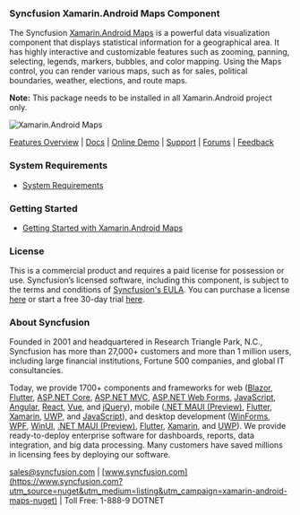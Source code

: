 ### Syncfusion Xamarin.Android Maps Component
The Syncfusion [Xamarin.Android Maps](https://www.syncfusion.com/xamarin-android-ui-controls/maps?utm_source=nuget&utm_medium=listing&utm_campaign=xamarin-android-maps-nuget) is a powerful data visualization component that displays statistical information for a geographical area. It has highly interactive and customizable features such as zooming, panning, selecting, legends, markers, bubbles, and color mapping. Using the Maps control, you can render various maps, such as for sales, political boundaries, weather, elections, and route maps.

**Note:** This package needs to be installed in all Xamarin.Android project only.

![Xamarin.Android Maps ](https://cdn.syncfusion.com/nuget-readme/xamarin/xamarin_android_maps.png)
	
[Features Overview](https://www.syncfusion.com/xamarin-android-ui-controls/maps?utm_source=nuget&utm_medium=listing&utm_campaign=xamarin-android-maps-nuget) | [Docs](https://help.syncfusion.com/xamarin-android/sfmaps/getting-started?utm_source=nuget&utm_medium=listing&utm_campaign=xamarin-android-maps-nuget) | [Online Demo](https://github.com/syncfusion/xamarin-demos?utm_source=nuget&utm_medium=listing&utm_campaign=xamarin-android-maps-nuget) | [Support](https://www.syncfusion.com/support/directtrac/incidents/newincident?utm_source=nuget&utm_medium=listing&utm_campaign=xamarin-android-maps-nuget) | [Forums](https://www.syncfusion.com/forums/xamarin.android?utm_source=nuget&utm_medium=listing&utm_campaign=xamarin-android-maps-nuget) | [Feedback](https://www.syncfusion.com/feedback/xamarin-android?utm_source=nuget&utm_medium=listing&utm_campaign=xamarin-android-maps-nuget)

### System Requirements

* [System Requirements](https://help.syncfusion.com/xamarin-android/installation-and-upgrade/system-requirements?utm_source=nuget&utm_medium=listing&utm_campaign=xamarin-android-maps-nuget)
	
### Getting Started

* [Getting Started with Xamarin.Android Maps ](https://help.syncfusion.com/xamarin-android/sfmaps/getting-started?utm_source=nuget&utm_medium=listing&utm_campaign=xamarin-android-maps-nuget)

### License

This is a commercial product and requires a paid license for possession or use. Syncfusion’s licensed software, including this component, is subject to the terms and conditions of [Syncfusion's EULA](https://www.syncfusion.com/eula/es/?utm_source=nuget&utm_medium=listing&utm_campaign=xamarin-android-maps-nuget). You can purchase a license [here](https://www.syncfusion.com/sales/products?utm_source=nuget&utm_medium=listing&utm_campaign=xamarin-android-maps-nuget) or start a free 30-day trial [here](https://www.syncfusion.com/account/manage-trials/start-trials?utm_source=nuget&utm_medium=listing&utm_campaign=xamarin-android-maps-nuget).

### About Syncfusion

Founded in 2001 and headquartered in Research Triangle Park, N.C., Syncfusion has more than 27,000+ customers and more than 1 million users, including large financial institutions, Fortune 500 companies, and global IT consultancies.
 
Today, we provide 1700+ components and frameworks for web ([Blazor](https://www.syncfusion.com/blazor-components?utm_source=nuget&utm_medium=listing&utm_campaign=xamarin-android-maps-nuget), [Flutter](https://www.syncfusion.com/flutter-widgets?utm_source=nuget&utm_medium=listing&utm_campaign=xamarin-android-maps-nuget), [ASP.NET Core](https://www.syncfusion.com/aspnet-core-ui-controls?utm_source=nuget&utm_medium=listing&utm_campaign=xamarin-android-maps-nuget), [ASP.NET MVC](https://www.syncfusion.com/aspnet-mvc-ui-controls?utm_source=nuget&utm_medium=listing&utm_campaign=xamarin-android-maps-nuget), [ASP.NET Web Forms](https://www.syncfusion.com/jquery/aspnet-webforms-ui-controls?utm_source=nuget&utm_medium=listing&utm_campaign=xamarin-android-maps-nuget), [JavaScript](https://www.syncfusion.com/javascript-ui-controls?utm_source=nuget&utm_medium=listing&utm_campaign=xamarin-android-maps-nuget), [Angular](https://www.syncfusion.com/angular-ui-components?utm_source=nuget&utm_medium=listing&utm_campaign=xamarin-android-maps-nuget), [React](https://www.syncfusion.com/react-ui-components?utm_source=nuget&utm_medium=listing&utm_campaign=xamarin-android-maps-nuget), [Vue](https://www.syncfusion.com/vue-ui-components?utm_source=nuget&utm_medium=listing&utm_campaign=xamarin-android-maps-nuget), and [jQuery](https://www.syncfusion.com/jquery-ui-widgets?utm_source=nuget&utm_medium=listing&utm_campaign=xamarin-android-maps-nuget)), mobile ([.NET MAUI (Preview)](https://www.syncfusion.com/maui-controls?utm_source=nuget&utm_medium=listing&utm_campaign=xamarin-android-maps-nuget), [Flutter](https://www.syncfusion.com/flutter-widgets?utm_source=nuget&utm_medium=listing&utm_campaign=xamarin-android-maps-nuget), [Xamarin](https://www.syncfusion.com/xamarin-ui-controls?utm_source=nuget&utm_medium=listing&utm_campaign=xamarin-android-maps-nuget), [UWP](https://www.syncfusion.com/uwp-ui-controls?utm_source=nuget&utm_medium=listing&utm_campaign=xamarin-android-maps-nuget), and [JavaScript](https://www.syncfusion.com/javascript-ui-controls?utm_source=nuget&utm_medium=listing&utm_campaign=xamarin-android-maps-nuget)), and desktop development ([WinForms](https://www.syncfusion.com/winforms-ui-controls?utm_source=nuget&utm_medium=listing&utm_campaign=xamarin-android-maps-nuget), [WPF](https://www.syncfusion.com/wpf-controls?utm_source=nuget&utm_medium=listing&utm_campaign=xamarin-android-maps-nuget), [WinUI](https://www.syncfusion.com/winui-controls?utm_source=nuget&utm_medium=listing&utm_campaign=xamarin-android-maps-nuget), [.NET MAUI (Preview)](https://www.syncfusion.com/maui-controls?utm_source=nuget&utm_medium=listing&utm_campaign=xamarin-android-maps-nuget), [Flutter](https://www.syncfusion.com/flutter-widgets?utm_source=nuget&utm_medium=listing&utm_campaign=xamarin-android-maps-nuget), [Xamarin](https://www.syncfusion.com/xamarin-ui-controls?utm_source=nuget&utm_medium=listing&utm_campaign=xamarin-android-maps-nuget), and [UWP](https://www.syncfusion.com/uwp-ui-controls?utm_source=nuget&utm_medium=listing&utm_campaign=xamarin-android-maps-nuget)). We provide ready-to-deploy enterprise software for dashboards, reports, data integration, and big data processing. Many customers have saved millions in licensing fees by deploying our software.

[sales@syncfusion.com](mailto:sales@syncfusion.com?Subject=Syncfusion%20Xamarin.Android%20Maps-%20NuGet) | [www.syncfusion.com](https://www.syncfusion.com?utm_source=nuget&utm_medium=listing&utm_campaign=xamarin-android-maps-nuget) | Toll Free: 1-888-9 DOTNET